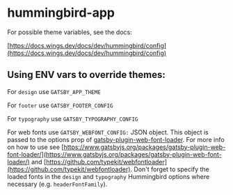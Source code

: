 # hummingbird-app

For possible theme variables, see the docs:

[https://docs.wings.dev/docs/dev/hummingbird/config](https://docs.wings.dev/docs/dev/hummingbird/config)

## Using ENV vars to override themes:

For `design` use `GATSBY_APP_THEME`

For `footer` use `GATSBY_FOOTER_CONFIG`

For `typography` use `GATSBY_TYPOGRAPHY_CONFIG`

For web fonts use `GATSBY_WEBFONT_CONFIG:` JSON object. This object is passed to the options prop of [gatsby-plugin-web-font-loader](https://www.gatsbyjs.org/packages/gatsby-plugin-web-font-loader/). For more info on how to use see [https://www.gatsbyjs.org/packages/gatsby-plugin-web-font-loader/](https://www.gatsbyjs.org/packages/gatsby-plugin-web-font-loader/) and [https://github.com/typekit/webfontloader](https://github.com/typekit/webfontloader). Don't forget to specify the loaded fonts in the `design` and `typography` Hummingbird options where necessary (e.g. `headerFontFamily`).

